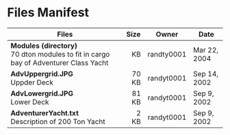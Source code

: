# Files Manifest

<table>
  <thead>
    <tr>
      <th>Files</th>
      <th>Size</th>
      <th>Owner</th>
      <th>Date</th>
    </tr>
  </thead>
    <tr>
      <td><strong>Modules (directory)</strong><br />70 dton modules to fit in cargo bay of Adventurer Class Yacht</td>
      <td width="10%" style="text-align: right;"> KB</td>
      <td width="12%" style="text-align: right;">randty0001</td>
      <td>Mar 22, 2004</td>
    </tr>
    <tr>
      <td><strong>AdvUppergrid.JPG</strong><br />Uppder Deck</td>
      <td width="10%" style="text-align: right;">70 KB</td>
      <td width="12%" style="text-align: right;">randyt0001</td>
      <td>Sep 14, 2002</td>
    </tr>
    <tr>
      <td><strong>AdvLowergrid.JPG</strong><br />Lower Deck</td>
      <td width="10%" style="text-align: right;">81 KB</td>
      <td width="12%" style="text-align: right;">randyt0001</td>
      <td>Sep 9, 2002</td>
    </tr>
    <tr>
      <td><strong>AdventurerYacht.txt</strong><br />Description of 200 Ton Yacht</td>
      <td width="10%" style="text-align: right;">2 KB</td>
      <td width="12%" style="text-align: right;">randyt0001</td>
      <td>Sep 9, 2002</td>
    </tr>
  <tbody>
  </tbody>
</table>
